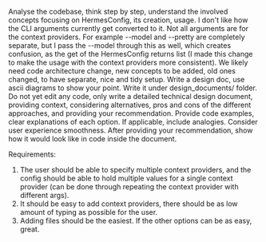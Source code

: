 Analyse the codebase, think step by step, understand the involved concepts focusing on HermesConfig, its creation, usage. I don't like how the CLI arguments currently get converted to it. Not all arguments are for the context providers. For example --model and --pretty are completely separate, but I pass the --model through this as well, which creates confusion, as the get of the HermesConfig returns list (I made this change to make the usage with the context providers more consistent). We likely need code architecture change, new concepts to be added, old ones changed, to have separate, nice and tidy setup. Write a design doc, use ascii diagrams to show your point. Write it under design_documents/ folder. Do not yet edit any code, only write a detailed technical design document, providing context, considering alternatives, pros and cons of the different approaches, and providing your recommendation. Provide code examples, clear explanations of each option. If applicable, include analogies. Consider user experience smoothness. After providing your recommendation, show how it would look like in code inside the document.

Requirements:
1. The user should be able to specify multiple context providers, and the config should be able to hold multiple values for a single context provider (can be done through repeating the context provider with different args).
2. It should be easy to add context providers, there should be as low amount of typing as possible for the user.
3. Adding files should be the easiest. If the other options can be as easy, great.
